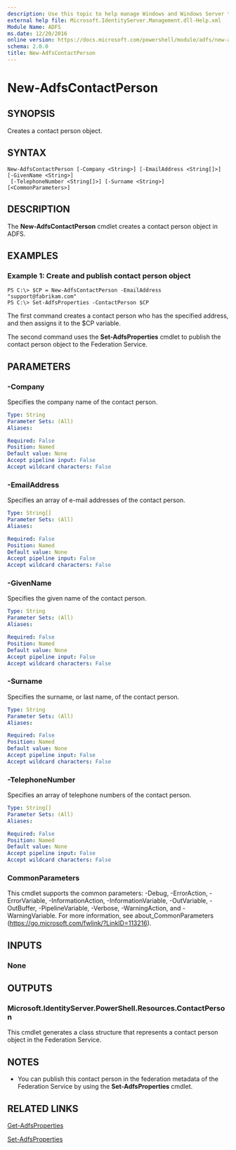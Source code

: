 ```yaml
---
description: Use this topic to help manage Windows and Windows Server technologies with Windows PowerShell.
external help file: Microsoft.IdentityServer.Management.dll-Help.xml
Module Name: ADFS
ms.date: 12/20/2016
online version: https://docs.microsoft.com/powershell/module/adfs/new-adfscontactperson?view=windowsserver2016-ps&wt.mc_id=ps-gethelp
schema: 2.0.0
title: New-AdfsContactPerson
---
```


# New-AdfsContactPerson

## SYNOPSIS
Creates a contact person object.

## SYNTAX

```
New-AdfsContactPerson [-Company <String>] [-EmailAddress <String[]>] [-GivenName <String>]
 [-TelephoneNumber <String[]>] [-Surname <String>] [<CommonParameters>]
```

## DESCRIPTION
The **New-AdfsContactPerson** cmdlet creates a contact person object in ADFS.

## EXAMPLES

### Example 1: Create and publish contact person object
```
PS C:\> $CP = New-AdfsContactPerson -EmailAddress "support@fabrikam.com"
PS C:\> Set-AdfsProperties -ContactPerson $CP
```

The first command creates a contact person who has the specified address, and then assigns it to the $CP variable.

The second command uses the **Set-AdfsProperties** cmdlet to publish the contact person object to the Federation Service.

## PARAMETERS

### -Company
Specifies the company name of the contact person.

```yaml
Type: String
Parameter Sets: (All)
Aliases: 

Required: False
Position: Named
Default value: None
Accept pipeline input: False
Accept wildcard characters: False
```

### -EmailAddress
Specifies an array of e-mail addresses of the contact person.

```yaml
Type: String[]
Parameter Sets: (All)
Aliases: 

Required: False
Position: Named
Default value: None
Accept pipeline input: False
Accept wildcard characters: False
```

### -GivenName
Specifies the given name of the contact person.

```yaml
Type: String
Parameter Sets: (All)
Aliases: 

Required: False
Position: Named
Default value: None
Accept pipeline input: False
Accept wildcard characters: False
```

### -Surname
Specifies the surname, or last name, of the contact person.

```yaml
Type: String
Parameter Sets: (All)
Aliases: 

Required: False
Position: Named
Default value: None
Accept pipeline input: False
Accept wildcard characters: False
```

### -TelephoneNumber
Specifies an array of telephone numbers of the contact person.

```yaml
Type: String[]
Parameter Sets: (All)
Aliases: 

Required: False
Position: Named
Default value: None
Accept pipeline input: False
Accept wildcard characters: False
```

### CommonParameters
This cmdlet supports the common parameters: -Debug, -ErrorAction, -ErrorVariable, -InformationAction, -InformationVariable, -OutVariable, -OutBuffer, -PipelineVariable, -Verbose, -WarningAction, and -WarningVariable. For more information, see about_CommonParameters (https://go.microsoft.com/fwlink/?LinkID=113216).

## INPUTS

### None

## OUTPUTS

### Microsoft.IdentityServer.PowerShell.Resources.ContactPerson
This cmdlet generates a class structure that represents a contact person object in the Federation Service.

## NOTES
* You can publish this contact person in the federation metadata of the Federation Service by using the **Set-AdfsProperties** cmdlet.

## RELATED LINKS

[Get-AdfsProperties](./Get-AdfsProperties.md)

[Set-AdfsProperties](./Set-AdfsProperties.md)

